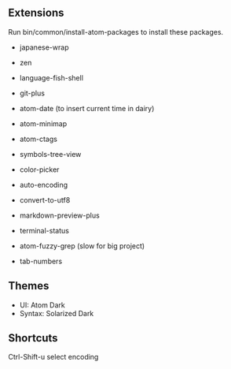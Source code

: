 ## Extensions

Run bin/common/install-atom-packages to install these packages.

- japanese-wrap
- zen
- language-fish-shell
- git-plus
- atom-date (to insert current time in dairy)
- atom-minimap
- atom-ctags
- symbols-tree-view

- color-picker

- auto-encoding
- convert-to-utf8

- markdown-preview-plus
- terminal-status
- atom-fuzzy-grep (slow for big project)

- tab-numbers

## Themes
- UI: Atom Dark
- Syntax: Solarized Dark


## Shortcuts
Ctrl-Shift-u    select encoding

